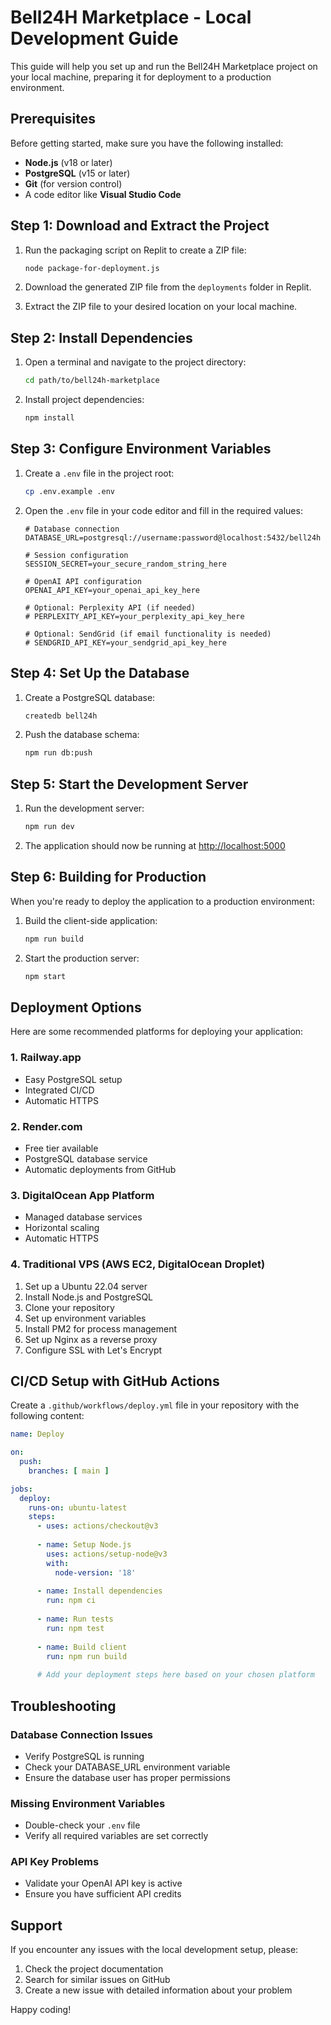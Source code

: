 # Bell24H Marketplace - Local Development Guide

This guide will help you set up and run the Bell24H Marketplace project on your local machine, preparing it for deployment to a production environment.

## Prerequisites

Before getting started, make sure you have the following installed:

- **Node.js** (v18 or later)
- **PostgreSQL** (v15 or later)
- **Git** (for version control)
- A code editor like **Visual Studio Code**

## Step 1: Download and Extract the Project

1. Run the packaging script on Replit to create a ZIP file:
   ```bash
   node package-for-deployment.js
   ```

2. Download the generated ZIP file from the `deployments` folder in Replit.

3. Extract the ZIP file to your desired location on your local machine.

## Step 2: Install Dependencies

1. Open a terminal and navigate to the project directory:
   ```bash
   cd path/to/bell24h-marketplace
   ```

2. Install project dependencies:
   ```bash
   npm install
   ```

## Step 3: Configure Environment Variables

1. Create a `.env` file in the project root:
   ```bash
   cp .env.example .env
   ```

2. Open the `.env` file in your code editor and fill in the required values:
   ```
   # Database connection
   DATABASE_URL=postgresql://username:password@localhost:5432/bell24h

   # Session configuration
   SESSION_SECRET=your_secure_random_string_here

   # OpenAI API configuration
   OPENAI_API_KEY=your_openai_api_key_here

   # Optional: Perplexity API (if needed)
   # PERPLEXITY_API_KEY=your_perplexity_api_key_here

   # Optional: SendGrid (if email functionality is needed)
   # SENDGRID_API_KEY=your_sendgrid_api_key_here
   ```

## Step 4: Set Up the Database

1. Create a PostgreSQL database:
   ```bash
   createdb bell24h
   ```

2. Push the database schema:
   ```bash
   npm run db:push
   ```

## Step 5: Start the Development Server

1. Run the development server:
   ```bash
   npm run dev
   ```

2. The application should now be running at [http://localhost:5000](http://localhost:5000)

## Step 6: Building for Production

When you're ready to deploy the application to a production environment:

1. Build the client-side application:
   ```bash
   npm run build
   ```

2. Start the production server:
   ```bash
   npm start
   ```

## Deployment Options

Here are some recommended platforms for deploying your application:

### 1. Railway.app
- Easy PostgreSQL setup
- Integrated CI/CD
- Automatic HTTPS

### 2. Render.com
- Free tier available
- PostgreSQL database service
- Automatic deployments from GitHub

### 3. DigitalOcean App Platform
- Managed database services
- Horizontal scaling
- Automatic HTTPS

### 4. Traditional VPS (AWS EC2, DigitalOcean Droplet)
1. Set up a Ubuntu 22.04 server
2. Install Node.js and PostgreSQL
3. Clone your repository
4. Set up environment variables
5. Install PM2 for process management
6. Set up Nginx as a reverse proxy
7. Configure SSL with Let's Encrypt

## CI/CD Setup with GitHub Actions

Create a `.github/workflows/deploy.yml` file in your repository with the following content:

```yaml
name: Deploy

on:
  push:
    branches: [ main ]

jobs:
  deploy:
    runs-on: ubuntu-latest
    steps:
      - uses: actions/checkout@v3
      
      - name: Setup Node.js
        uses: actions/setup-node@v3
        with:
          node-version: '18'
          
      - name: Install dependencies
        run: npm ci
        
      - name: Run tests
        run: npm test
        
      - name: Build client
        run: npm run build
        
      # Add your deployment steps here based on your chosen platform
```

## Troubleshooting

### Database Connection Issues
- Verify PostgreSQL is running
- Check your DATABASE_URL environment variable
- Ensure the database user has proper permissions

### Missing Environment Variables
- Double-check your `.env` file
- Verify all required variables are set correctly

### API Key Problems
- Validate your OpenAI API key is active
- Ensure you have sufficient API credits

## Support

If you encounter any issues with the local development setup, please:

1. Check the project documentation
2. Search for similar issues on GitHub
3. Create a new issue with detailed information about your problem

Happy coding!